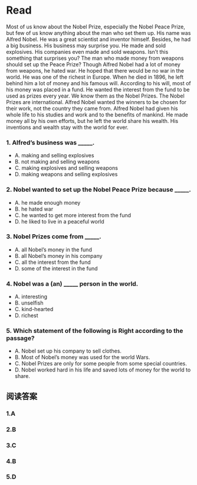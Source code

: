# Read
Most of us know about the Nobel Prize, especially the Nobel Peace Prize, but few of us know anything about the man who set them up. His name was Alfred Nobel. He was a great scientist and inventor himself. Besides, he had a big business. His business may surprise you. He made and sold explosives. His companies even made and sold weapons. Isn’t this something that surprises you? The man who made money from weapons should set up the Peace Prize?
Though Alfred Nobel had a lot of money from weapons, he hated war. He hoped that there would be no war in the world. He was one of the richest in Europe. When he died in 1896, he left behind him a lot of money and his famous will. According to his will, most of his money was placed in a fund. He wanted the interest from the fund to be used as prizes every year. We know them as the Nobel Prizes. The Nobel Prizes are international. Alfred Nobel wanted the winners to be chosen for their work, not the country they came from.
Alfred Nobel had given his whole life to his studies and work and to the benefits of mankind. He made money all by his own efforts, but he left the world share his wealth. His inventions and wealth stay with the world for ever.
### 1. Alfred’s business was _____.
 * A. making and selling explosives 
 * B. not making and selling weapons
 * C. making explosives and selling weapons 
 * D. making weapons and selling explosives
### 2. Nobel wanted to set up the Nobel Peace Prize because _____.
 * A. he made enough money
 * B. he hated war
 * C. he wanted to get more interest from the fund
 * D. he liked to live in a peaceful world
### 3. Nobel Prizes come from _____.
 * A. all Nobel’s money in the fund
 * B. all Nobel’s money in his company
 * C. all the interest from the fund
 * D. some of the interest in the fund
### 4. Nobel was a (an) _____ person in the world.
 * A. interesting 
 * B. unselfish 
 * C. kind-hearted 
 * D. richest
### 5. Which statement of the following is Right according to the passage?
 * A. Nobel set up his company to sell clothes.
 * B. Most of Nobel’s money was used for the world Wars.
 * C. Nobel Prizes are only for some people from some special countries.
 * D. Nobel worked hard in his life and saved lots of money for the world to share.
## 阅读答案
### 1.A
### 2.B
### 3.C
### 4.B
### 5.D
